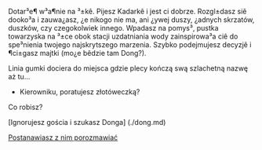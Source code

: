 ﻿Dotar³e¶ w³a¶nie na ³±kê. Pijesz Kadarkê i jest ci dobrze. Rozgl±dasz siê dooko³a
i zauwa¿asz, ¿e nikogo nie ma, ani ¿ywej duszy, ¿adnych skrzatów, duszków, czy 
czegokolwiek innego. Wpadasz na pomys³, pustka towarzyska na ³±ce obok stacji
uzdatniania wody zainspirowa³a ciê do spe³nienia twojego najskrytszego marzenia.
Szybko podejmujesz decyzjê i ¶ci±gasz majtki (mo¿e bêdzie tam Dong?).

Linia gumki dociera do miejsca gdzie plecy kończą swą szlachetną nazwę aż tu...
- Kierowniku, poratujesz złotóweczką?

Co robisz?

[Ignorujesz gościa i szukasz Donga] (./dong.md)

[Postanawiasz z nim porozmawiać](lyk/lyk.md)




